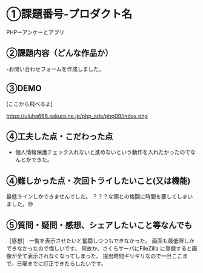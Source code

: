 # ①課題番号-プロダクト名
PHPーアンケーとアプリ

## ②課題内容（どんな作品か）
-お問い合わせフォームを作成しました。

## ③DEMO
[ここから飛べるよ]

https://uluha666.sakura.ne.jp/php_ada/php09/index.php

## ④工夫した点・こだわった点
- 個人情報保護チェック入れないと進めないという動作を入れたかったのでなんとかできた。

## ④難しかった点・次回トライしたいこと(又は機能)
最低ラインしかできませんでした。
？？？な頭との格闘に時間を要してしまいました。😢

## ⑤質問・疑問・感想、シェアしたいこと等なんでも
［感想］
一覧を表示させたいと奮闘しつつもできなかった。
画面も最低限しかできなかったので悔しいです。
何故か、さくらサーバにFileZilla に登録すると画像が全て表示されなくなってしまった。
提出時間ギリギリなので一旦ここまで。日曜までに訂正できたらしたいです。

